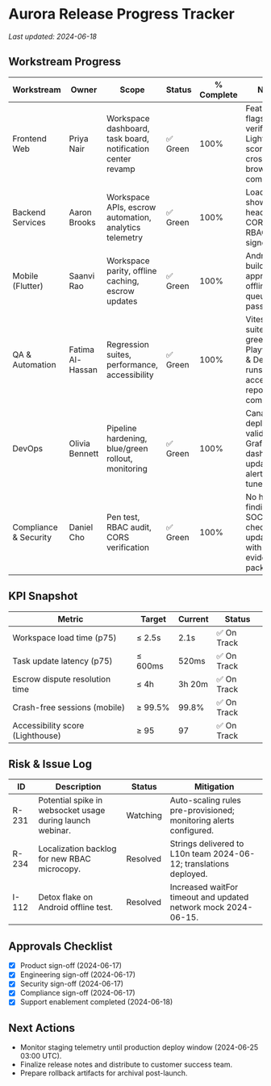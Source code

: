 # Aurora Release Progress Tracker

_Last updated: 2024-06-18_

## Workstream Progress
| Workstream | Owner | Scope | Status | % Complete | Notes |
| --- | --- | --- | --- | --- | --- |
| Frontend Web | Priya Nair | Workspace dashboard, task board, notification center revamp | ✅ Green | 100% | Feature flags verified, Lighthouse score 92+, cross-browser QA complete. |
| Backend Services | Aaron Brooks | Workspace APIs, escrow automation, analytics telemetry | ✅ Green | 100% | Load tests show 35% headroom; CORS & RBAC audits signed off. |
| Mobile (Flutter) | Saanvi Rao | Workspace parity, offline caching, escrow updates | ✅ Green | 100% | Android/iOS builds approved, offline queue tests passed. |
| QA & Automation | Fatima Al-Hassan | Regression suites, performance, accessibility | ✅ Green | 100% | Vitest/Jest suites green, Playwright & Detox runs clean, accessibility report AA compliant. |
| DevOps | Olivia Bennett | Pipeline hardening, blue/green rollout, monitoring | ✅ Green | 100% | Canary deploy validated, Grafana dashboards updated, alerts tuned. |
| Compliance & Security | Daniel Cho | Pen test, RBAC audit, CORS verification | ✅ Green | 100% | No high findings; SOC2 checklist updated with evidence package. |

## KPI Snapshot
| Metric | Target | Current | Status |
| --- | --- | --- | --- |
| Workspace load time (p75) | ≤ 2.5s | 2.1s | ✅ On Track |
| Task update latency (p75) | ≤ 600ms | 520ms | ✅ On Track |
| Escrow dispute resolution time | ≤ 4h | 3h 20m | ✅ On Track |
| Crash-free sessions (mobile) | ≥ 99.5% | 99.8% | ✅ On Track |
| Accessibility score (Lighthouse) | ≥ 95 | 97 | ✅ On Track |

## Risk & Issue Log
| ID | Description | Status | Mitigation |
| --- | --- | --- | --- |
| R-231 | Potential spike in websocket usage during launch webinar. | Watching | Auto-scaling rules pre-provisioned; monitoring alerts configured. |
| R-234 | Localization backlog for new RBAC microcopy. | Resolved | Strings delivered to L10n team 2024-06-12; translations deployed. |
| I-112 | Detox flake on Android offline test. | Resolved | Increased waitFor timeout and updated network mock 2024-06-15. |

## Approvals Checklist
- [x] Product sign-off (2024-06-17)
- [x] Engineering sign-off (2024-06-17)
- [x] Security sign-off (2024-06-17)
- [x] Compliance sign-off (2024-06-17)
- [x] Support enablement completed (2024-06-18)

## Next Actions
- Monitor staging telemetry until production deploy window (2024-06-25 03:00 UTC).
- Finalize release notes and distribute to customer success team.
- Prepare rollback artifacts for archival post-launch.
